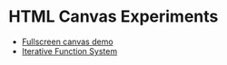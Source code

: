 # HTML Canvas Experiments

- [Fullscreen canvas demo](fullscreen.html)
- [Iterative Function System](ifs.html)
